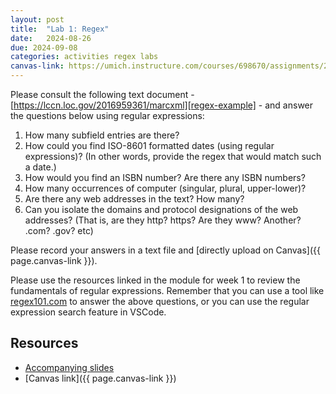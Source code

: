 ```yaml
---
layout: post
title:  "Lab 1: Regex"
date:   2024-08-26
due: 2024-09-08
categories: activities regex labs
canvas-link: https://umich.instructure.com/courses/698670/assignments/2472578
---
```


Please consult the following text document - [https://lccn.loc.gov/2016959361/marcxml][regex-example] - and answer the questions below using regular expressions:

1. How many subfield entries are there?
2. How could you find ISO-8601 formatted dates (using regular expressions)? (In other words, provide the regex that would match such a date.)
3. How would you find an ISBN number? Are there any ISBN numbers?
4. How many occurrences of computer (singular, plural, upper-lower)?
5. Are there any web addresses in the text? How many?
6. Can you isolate the domains and protocol designations of the web addresses? (That is, are they http? https? Are they www? Another? .com? .gov? etc)

Please record your answers in a text file and [directly upload on Canvas]({{ page.canvas-link }}).

Please use the resources linked in the module for week 1 to review the fundamentals of regular expressions. Remember that you can use a tool like [regex101.com](https://regex101.com/) to answer the above questions, or you can use the regular expression search feature in VSCode.

## Resources

* [Accompanying slides][lab-slides]
* [Canvas link]({{ page.canvas-link }})

[regex-example]: https://lccn.loc.gov/2016959361/marcxml
[lab-slides]: https://docs.google.com/presentation/d/1JO5DlrIoF1HER-X17OwMyzORq4rZ6VsvonmpWdVuMsc/edit?usp=drive_link